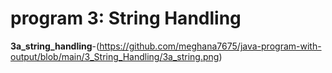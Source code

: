 # program 3: String Handling

**3a_string_handling**-(https://github.com/meghana7675/java-program-with-output/blob/main/3_String_Handling/3a_string.png)
